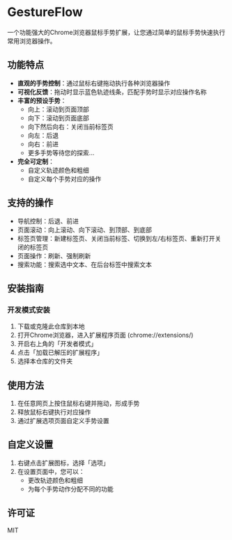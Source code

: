 # GestureFlow

一个功能强大的Chrome浏览器鼠标手势扩展，让您通过简单的鼠标手势快速执行常用浏览器操作。

## 功能特点

- **直观的手势控制**：通过鼠标右键拖动执行各种浏览器操作
- **可视化反馈**：拖动时显示蓝色轨迹线条，匹配手势时显示对应操作名称
- **丰富的预设手势**：
  - 向上：滚动到页面顶部
  - 向下：滚动到页面底部
  - 向下然后向右：关闭当前标签页
  - 向左：后退
  - 向右：前进
  - 更多手势等待您的探索...
- **完全可定制**：
  - 自定义轨迹颜色和粗细
  - 自定义每个手势对应的操作

## 支持的操作

- 导航控制：后退、前进
- 页面滚动：向上滚动、向下滚动、到顶部、到底部
- 标签页管理：新建标签页、关闭当前标签、切换到左/右标签页、重新打开关闭的标签页
- 页面操作：刷新、强制刷新
- 搜索功能：搜索选中文本、在后台标签中搜索文本

## 安装指南

### 开发模式安装

1. 下载或克隆此仓库到本地
2. 打开Chrome浏览器，进入扩展程序页面 (chrome://extensions/)
3. 开启右上角的「开发者模式」
4. 点击「加载已解压的扩展程序」
5. 选择本仓库的文件夹

## 使用方法

1. 在任意网页上按住鼠标右键并拖动，形成手势
2. 释放鼠标右键执行对应操作
3. 通过扩展选项页面自定义手势设置

## 自定义设置

1. 右键点击扩展图标，选择「选项」
2. 在设置页面中，您可以：
   - 更改轨迹颜色和粗细
   - 为每个手势动作分配不同的功能

## 许可证

MIT
